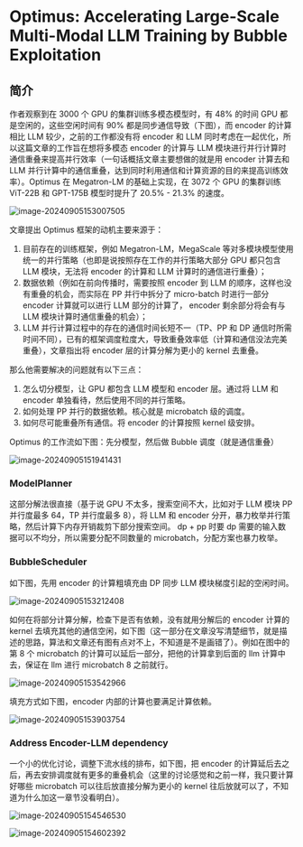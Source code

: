 # Optimus: Accelerating Large-Scale Multi-Modal LLM Training by Bubble Exploitation

## 简介

作者观察到在 3000 个  GPU 的集群训练多模态模型时，有 48% 的时间 GPU 都是空闲的，这些空闲时间有 90% 都是同步通信导致（下图），而 encoder 的计算相比 LLM 较少，之前的工作都没有将 encoder 和 LLM 同时考虑在一起优化，所以这篇文章的工作旨在想将多模态 encoder 的计算与 LLM 模块进行并行计算时通信重叠来提高并行效率（一句话概括文章主要想做的就是用 encoder 计算去和 LLM 并行计算中的通信重叠，达到同时利用通信和计算资源的目的来提高训练效率）。Optimus 在 Megatron-LM 的基础上实现，在 3072 个 GPU 的集群训练 ViT-22B 和 GPT-175B 模型时提升了 20.5% - 21.3% 的速度。

![image-20240905153007505](https://yezhem.oss-cn-chengdu.aliyuncs.com/blog_img/image-20240905153007505.png)

文章提出 Optimus 框架的动机主要来源于：

1. 目前存在的训练框架，例如 Megatron-LM，MegaScale 等对多模块模型使用统一的并行策略（也即是说按照存在工作的并行策略大部分 GPU 都只包含 LLM 模块，无法将 encoder 的计算和 LLM 计算时的通信进行重叠）；
2. 数据依赖（例如在前向传播时，需要按照 encoder 到 LLM 的顺序，这样也没有重叠的机会，而实际在 PP 并行中拆分了 micro-batch 时进行一部分 encoder 计算就可以进行 LLM 部分的计算了， encoder 剩余部分将会有与 LLM 模块计算时通信重叠的机会）；
3. LLM 并行计算过程中的存在的通信时间长短不一（TP、PP 和 DP 通信时所需时间不同），已有的框架调度粒度大，导致重叠效率低（计算和通信没法完美重叠），文章指出将 encoder 层的计算分解为更小的 kernel 去重叠。

那么他需要解决的问题就有以下三点：

1. 怎么切分模型，让 GPU 都包含 LLM 模型和 encoder 层。通过将 LLM 和 encoder 单独看待，然后使用不同的并行策略。
2. 如何处理 PP 并行的数据依赖。核心就是 microbatch 级的调度。
3. 如何尽可能重叠所有通信。将 encoder 的计算按照 kernel 级安排。

Optimus 的工作流如下图：先分模型，然后做 Bubble 调度（就是通信重叠）

![image-20240905151941431](https://yezhem.oss-cn-chengdu.aliyuncs.com/blog_img/image-20240905151941431.png)

### ModelPlanner

这部分解法很直接（基于说 GPU 不太多，搜索空间不大，比如对于 LLM 模块 PP 并行度最多 64，TP 并行度最多 8），将 LLM 和 encoder 分开，暴力枚举并行策略，然后计算下内存开销裁剪下部分搜索空间。 dp + pp 时要 dp 需要的输入数据可以不均分，所以需要分配不同数量的 microbatch，分配方案也暴力枚举。

### BubbleScheduler

如下图，先用 encoder 的计算粗填充由 DP 同步 LLM 模块梯度引起的空闲时间。 

![image-20240905153212408](https://yezhem.oss-cn-chengdu.aliyuncs.com/blog_img/image-20240905153212408.png)

如何在将部分计算分解，检查下是否有依赖，没有就用分解后的 encoder 计算的 kernel 去填充其他的通信空闲，如下图（这一部分在文章没写清楚细节，就是描述的思路，算法和文章还有图有点对不上，不知道是不是画错了）。例如在图中的第 8 个 microbatch 的计算可以延后一部分，把他的计算拿到后面的 llm 计算中去，保证在 llm 进行 microbatch 8 之前就行。

![image-20240905153542966](https://yezhem.oss-cn-chengdu.aliyuncs.com/blog_img/image-20240905153542966.png) 

填充方式如下图，encoder 内部的计算也要满足计算依赖。

![image-20240905153903754](https://yezhem.oss-cn-chengdu.aliyuncs.com/blog_img/image-20240905153903754.png)

### Address Encoder-LLM dependency 

一个小的优化讨论，调整下流水线的排布，如下图，把 encoder 的计算延后去之后，再去安排调度就有更多的重叠机会（这里的讨论感觉和之前一样，我只要计算好哪些 microbatch 可以往后放直接分解为更小的 kernel 往后放就可以了，不知道为什么加这一章节没看明白）。

![image-20240905154546530](https://yezhem.oss-cn-chengdu.aliyuncs.com/blog_img/image-20240905154546530.png)

![image-20240905154602392](https://yezhem.oss-cn-chengdu.aliyuncs.com/blog_img/image-20240905154602392.png)
